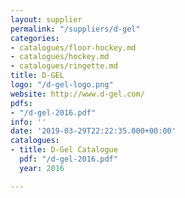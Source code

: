 ```yaml
---
layout: supplier
permalink: "/suppliers/d-gel"
categories:
- catalogues/floor-hockey.md
- catalogues/hockey.md
- catalogues/ringette.md
title: D-GEL
logo: "/d-gel-logo.png"
website: http://www.d-gel.com/
pdfs:
- "/d-gel-2016.pdf"
info: ''
date: '2019-03-29T22:22:35.000+00:00'
catalogues:
- title: D-Gel Catalogue
  pdf: "/d-gel-2016.pdf"
  year: 2016

---
```

